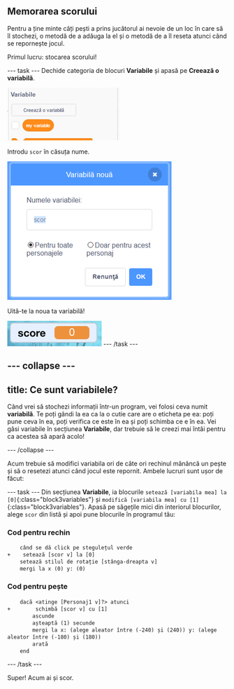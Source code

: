## Memorarea scorului

Pentru a ține minte câți pești a prins jucătorul ai nevoie de un loc în care să îl stochezi, o metodă de a adăuga la el și o metodă de a îl reseta atunci când se repornește jocul.

Primul lucru: stocarea scorului!

\--- task \--- Dechide categoria de blocuri **Variabile** și apasă pe **Creează o variabilă**.

![](images/catch5.png)

Introdu `scor` în căsuța nume.

![](images/catch6.png)

Uită-te la noua ta variabilă!

![Variabila scor apare pe scenă](images/scoreVariableStage.png) \--- /task \---

## \--- collapse \---

## title: Ce sunt variabilele?

Când vrei să stochezi informații într-un program, vei folosi ceva numit **variabilă**. Te poți gândi la ea ca la o cutie care are o eticheta pe ea: poți pune ceva în ea, poți verifica ce este în ea și poți schimba ce e în ea. Vei găsi variabile în secțiunea **Variabile**, dar trebuie să le creezi mai întâi pentru ca acestea să apară acolo!

\--- /collapse \---

Acum trebuie să modifici variabila ori de câte ori rechinul mănâncă un pește și să o resetezi atunci când jocul este repornit. Ambele lucruri sunt ușor de făcut:

\--- task \--- Din secțiunea **Variabile**, ia blocurile `setează [variabila mea] la [0]`{:class="block3variables"} și `modifică [variabila mea] cu [1]`{:class="block3variables"}. Apasă pe săgețile mici din interiorul blocurilor, alege `scor` din listă și apoi pune blocurile în programul tău:

### Cod pentru rechin

```blocks3
    când se dă click pe stegulețul verde
+    setează [scor v] la [0]
    setează stilul de rotație [stânga-dreapta v]
    mergi la x (0) y: (0)
```

### Cod pentru pește

```blocks3
    dacă <atinge [Personaj1 v]?> atunci 
+        schimbă [scor v] cu [1]
        ascunde
        așteaptă (1) secunde
        mergi la x: (alege aleator între (-240) și (240)) y: (alege aleator între (-180) și (180))
        arată
    end
```

\--- /task \---

Super! Acum ai și scor.
